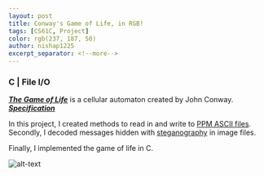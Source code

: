 ```yaml
---
layout: post
title: Conway's Game of Life, in RGB!
tags: [CS61C, Project]
color: rgb(237, 187, 50)
author: nishap1225
excerpt_separator: <!--more-->
---
```

### C | File I/O
<!--more-->

[***The Game of Life***](https://en.wikipedia.org/wiki/Conway%27s_Game_of_Life) is a cellular automaton created by John Conway.  
[***Specification***](https://cs61c.org/fa20/projects/proj1/)

In this project, I created methods to read in and write to [PPM ASCII files](https://en.wikipedia.org/wiki/Netpbm#PPM_example). Secondly, I decoded messages hidden with [steganography](https://en.wikipedia.org/wiki/Steganography) in image files.   

Finally, I implemented the game of life in C.  

![alt-text](pexels/cs61c_project1.gif)
